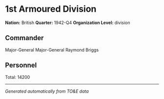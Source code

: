 # 1st Armoured Division

**Nation:** British
**Quarter:** 1942-Q4
**Organization Level:** division

## Commander

Major-General Major-General Raymond Briggs

## Personnel

Total: 14200

---
*Generated automatically from TO&E data*
